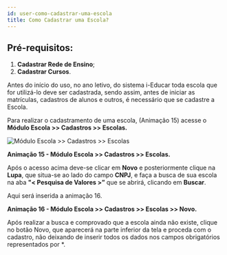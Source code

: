 ```yaml
---
id: user-como-cadastrar-uma-escola
title: Como Cadastrar uma Escola?
---
```


## Pré-requisitos: 

1. **Cadastrar Rede de Ensino**;
2. **Cadastrar Cursos**.

Antes do início do uso, no ano letivo, do sistema i-Educar toda escola que for utilizá-lo deve ser cadastrada, sendo assim, antes de iniciar as matrículas, cadastros de alunos e outros, é necessário que se cadastre a Escola.

Para realizar o cadastramento de uma escola, (Animação 15) acesse o **Módulo Escola >> Cadastros >> Escolas.**

![Módulo Escola >> Cadastros >> Escolas](./img)


**Animação 15 - Módulo Escola >> Cadastros >> Escolas.**

Após o acesso acima deve-se clicar em **Novo** e posteriormente clique na **Lupa**, que situa-se ao lado do campo **CNPJ**, e faça a busca de sua escola na aba **"< Pesquisa de Valores >”** que se abrirá, clicando em **Buscar**.

Aqui será inserida a animação 16.

**Animação 16 - Módulo Escola >> Cadastros >> Escolas >> Novo.**

Após realizar a busca e comprovado que a escola ainda não existe, clique no botão Novo, que aparecerá na parte inferior da tela e proceda com o cadastro, não deixando de inserir todos os dados nos campos obrigatórios representados por *.
